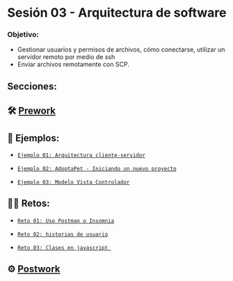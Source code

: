 # Sesión 03 -  Arquitectura de software

### Objetivo:

- Gestionar usuarios y permisos de archivos, cómo conectarse, utilizar un servidor remoto por medio de ssh
- Enviar archivos remotamente con SCP.

## Secciones:

## :hammer_and_wrench: [Prework](Prework/)


## :page_facing_up: Ejemplos:


- [`Ejemplo 01: Arquitectura cliente-servidor`](Ejemplo-01/)

- [`Ejemplo 02: AdoptaPet - Iniciando un nuevo proyecto`](Ejemplo-02/)

- [`Ejemplo 03: Modelo Vista Controlador`](Ejemplo-03/)

## :man_technologist: Retos:

- [`Reto 01: Uso Postman o Insomnia`](Reto-01/#reto-1)

- [`Reto 02: historias de usuario`](Reto-02/#reto-2)

- [`Reto 03: Clases en javascript `](Reto-03/#reto-3)

## :gear: [Postwork](Postwork/#postwork)

